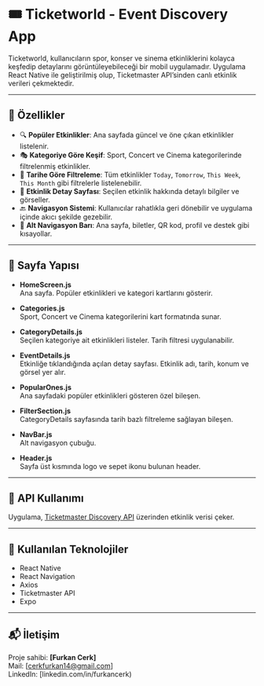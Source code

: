 
# 🎟️ Ticketworld - Event Discovery App

Ticketworld, kullanıcıların spor, konser ve sinema etkinliklerini kolayca keşfedip detaylarını görüntüleyebileceği bir mobil uygulamadır. Uygulama React Native ile geliştirilmiş olup, Ticketmaster API’sinden canlı etkinlik verileri çekmektedir.

---

## 🚀 Özellikler

- 🔍 **Popüler Etkinlikler**: Ana sayfada güncel ve öne çıkan etkinlikler listelenir.
- 🎭 **Kategoriye Göre Keşif**: Sport, Concert ve Cinema kategorilerinde filtrelenmiş etkinlikler.
- 📅 **Tarihe Göre Filtreleme**: Tüm etkinlikler `Today`, `Tomorrow`, `This Week`, `This Month` gibi filtrelerle listelenebilir.
- 📄 **Etkinlik Detay Sayfası**: Seçilen etkinlik hakkında detaylı bilgiler ve görseller.
- 🔙 **Navigasyon Sistemi**: Kullanıcılar rahatlıkla geri dönebilir ve uygulama içinde akıcı şekilde gezebilir.
- 🧭 **Alt Navigasyon Barı**: Ana sayfa, biletler, QR kod, profil ve destek gibi kısayollar.

---

## 🧱 Sayfa Yapısı

- **HomeScreen.js**  
  Ana sayfa. Popüler etkinlikleri ve kategori kartlarını gösterir.

- **Categories.js**  
  Sport, Concert ve Cinema kategorilerini kart formatında sunar.

- **CategoryDetails.js**  
  Seçilen kategoriye ait etkinlikleri listeler. Tarih filtresi uygulanabilir.

- **EventDetails.js**  
  Etkinliğe tıklandığında açılan detay sayfası. Etkinlik adı, tarih, konum ve görsel yer alır.

- **PopularOnes.js**  
  Ana sayfadaki popüler etkinlikleri gösteren özel bileşen.

- **FilterSection.js**  
  CategoryDetails sayfasında tarih bazlı filtreleme sağlayan bileşen.

- **NavBar.js**  
  Alt navigasyon çubuğu.

- **Header.js**  
  Sayfa üst kısmında logo ve sepet ikonu bulunan header.

---

## 🔌 API Kullanımı

Uygulama, [Ticketmaster Discovery API](https://developer.ticketmaster.com/products-and-docs/apis/discovery-api/v2/) üzerinden etkinlik verisi çeker.  

---

## 📱 Kullanılan Teknolojiler

- React Native
- React Navigation
- Axios
- Ticketmaster API
- Expo

---

## 📬 İletişim

Proje sahibi: **[Furkan Cerk]**  
Mail: [cerkfurkan14@gmail.com]  
LinkedIn: [linkedin.com/in/furkancerk)
